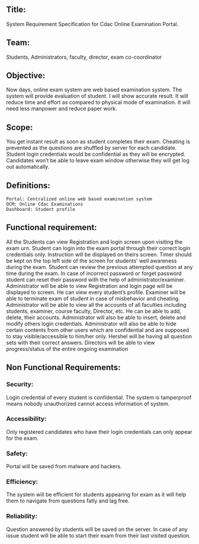 ## Title:
System Requirement Specification for Cdac Online Examination Portal.

## Team: 
Students, Administrators, faculty, director, exam co-coordinator

## Objective:
	
Now days, online exam system are web based examination system.
The system will provide evaluation of student. 
I will show accurate result. 
It will reduce time and effort as compared to physical mode of examination. 
It will need less manpower and reduce paper work.

## Scope:
	
 You get instant result as soon as student completes their exam. 
Cheating is prevented as the questions are shuffled by server for each candidate.
Student login credentials would be confidential as they will be encrypted. 
Candidates won’t be able to leave exam window otherwise they will get log out automatically.

## Definitions:
	Portal: Centralized online web based examination system
	OCM: Online Cdac Examinations
	Dashboard: Student profile 

## Functional requirement:
All the Students can view Registration and login screen upon visiting the exam urn. 
Student can login into the exam portal through their correct login credentials only. 
Instruction will be displayed on theirs screen. 
Timer should be kept on the top left side of the screen for students’ well awareness during the exam. 
Student can review the previous attempted question at any time during the exam. 
In case of incorrect password or forget password student can reset their password with the help of administrator/examiner. Administrator will be able to view Registration and login page will be displayed to screen. 
He can view every student’s profile. 
Examiner will be able to terminate exam of student in case of misbehavior and cheating. 
Administrator will be able to view all the accounts of all faculties including students, examiner, course faculty, Director, etc. 
He can be able to add, delete, their accounts. 
Administrator will also be able to insert, delete and modify others login credentials. 
Administrator will also be able to hide certain contents from other users which are confidential and are supposed to stay visible/accessible to him/her only. 
Hershel will be having all question sets with their correct answers. Directors will be able to view progress/status of the entire ongoing examination

## Non Functional Requirements:

### Security: 
Login credential of every student is confidential. 
The system is tamperproof means nobody unauthorized cannot access information of system.

### Accessibility:
Only registered candidates who have their login credentials can only appear for the exam.

### Safety:
	
 Portal will be saved from malware and hackers.

### Efficiency:

The system will be efficient for students appearing for exam as it will help them to navigate from questions fatly and lag free.

### Reliability:
Question answered by students will be saved on the server.
In case of any issue student will be able to start their exam from their last visited question.
	








